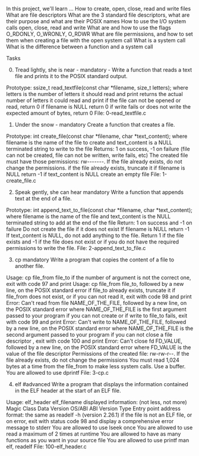 In this project, we'll learn ...
How to create, open, close, read and write files
What are file descriptors
What are the 3 standard file descriptors, what are their purpose and what are
their POSIX names
How to use the I/O system calls open, close, read and write
What are and how to use the flags O_RDONLY, O_WRONLY, O_RDWR
What are file permissions, and how to set them when creating a file with the
open system call
What is a system call
What is the difference between a function and a system call

Tasks

0. Tread lightly, she is near - mandatory -
Write a function that reads a text file and prints it to the POSIX standard
output.

Prototype: ssize_t read_textfile(const char *filename, size_t letters);
where letters is the number of letters it should read and print
returns the actual number of letters it could read and print
if the file can not be opened or read, return 0
if filename is NULL return 0
if write fails or does not write the expected amount of bytes, return 0
File: 0-read_textfile.c

1. Under the snow - mandatory
Create a function that creates a file.

Prototype: int create_file(const char *filename, char *text_content);
where filename is the name of the file to create and text_content is a NULL
terminated string to write to the file
Returns: 1 on success, -1 on failure (file can not be created, file can not be
written, write fails, etc)
The created file must have those permissions: rw-------. If the file already
exists, do not change the permissions.
if the file already exists, truncate it
if filename is NULL return -1
if text_content is NULL create an empty file
File: 1-create_file.c

2. Speak gently, she can hear mandatory
Write a function that appends text at the end of a file.

Prototype: int append_text_to_file(const char *filename, char *text_content);
where filename is the name of the file and text_content is the NULL terminated
string to add at the end of the file
Return: 1 on success and -1 on failure
Do not create the file if it does not exist
If filename is NULL return -1
If text_content is NULL, do not add anything to the file. Return 1 if the file
exists and -1 if the file does not exist or if you do not have the required
permissions to write the file.
File: 2-append_text_to_file.c

3. cp mandatory
Write a program that copies the content of a file to another file.

Usage: cp file_from file_to
if the number of argument is not the correct one, exit with code 97 and print
Usage: cp file_from file_to, followed by a new line, on the POSIX standard error
if file_to already exists, truncate it
if file_from does not exist, or if you can not read it, exit with code 98 and
print Error: Can't read from file NAME_OF_THE_FILE, followed by a new line, on
the POSIX standard error
where NAME_OF_THE_FILE is the first argument passed to your program
if you can not create or if write to file_to fails, exit with code 99 and print
Error: Can't write to NAME_OF_THE_FILE, followed by a new line, on the POSIX
standard error
where NAME_OF_THE_FILE is the second argument passed to your program
if you can not close a file descriptor , exit with code 100 and print Error:
Can't close fd FD_VALUE, followed by a new line, on the POSIX standard error
where FD_VALUE is the value of the file descriptor
Permissions of the created file: rw-rw-r--. If the file already exists, do not
change the permissions
You must read 1,024 bytes at a time from the file_from to make less system
calls. Use a buffer.
You are allowed to use dprintf
File: 3-cp.c

4. elf #advanced
Write a program that displays the information contained in the ELF header at
the start of an ELF file.

Usage: elf_header elf_filename
displayed information: (not less, not more)
Magic
Class
Data
Version
OS/ABI
ABI Version
Type
Entry point address
format: the same as readelf -h (version 2.26.1)
if the file is not an ELF file, or on error, exit with status code 98 and
display a comprehensive error message to stderr
You are allowed to use lseek once
You are allowed to use read a maximum of 2 times at runtime
You are allowed to have as many functions as you want in your source file
You are allowed to use printf
man elf, readelf
File: 100-elf_header.c